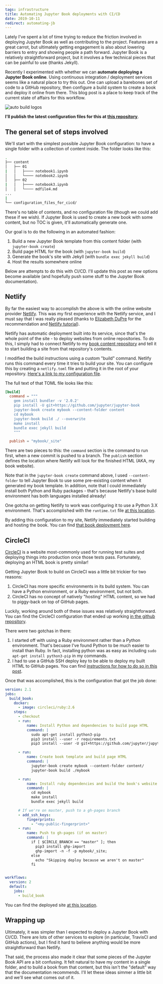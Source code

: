 ```yaml
---
tags: infrastructure
title: Automating Jupyter Book deployments with CI/CD
date: 2019-10-11
redirect: automating-jb
---
```



Lately I've spent a lot of time trying to reduce the friction involved
in deploying Jupyter Book as well as contributing to the project.
Features are a great carrot, but ultimately getting engagement is also
about lowering barriers to entry and showing people a path forward.
Jupyter Book is a relatively straightforward project, but it involves
a few technical pieces that can be painful to use (thanks Jekyll).

Recently I experimented with whether we can **automate deploying a Jupyter Book online**.
Using continuous integration / deployment services seems like a natural place
to try this out. One can upload a barebones set of code to a GitHub repository,
then configure a build system to create a book and deploy it online from there.
This blog post is a place to keep track of the current state of affairs for this workflow.

![auto build logos](/images/2019/jb-auto-build.png)

**I'll publish the latest configuration files for this at [this repository](https://github.com/choldgraf/jupyter-book-deploy-demo/)**.

## The general set of steps involved

We'll start with the simplest possible Jupyter Book configuration:
to have a single folder with a collection of content inside. The folder looks
like this:

```bash
.
├── content
│   ├── 01
|   │   ├──── notebook1.ipynb
│   │   └──── notebook2.ipynb
│   ├── 02
|   │   ├──── notebook3.ipynb
│   │   └──── mdfile4.md
...
|
└── configuration_files_for_cicd/
```

There's no table of contents, and no configuration file (though we could add
these if we wish). If Jupyter Book is used to create a new book with some
content, but no TOC is given, it'll automatically generate one.

Our goal is to do the following in an automated fashion:

1. Build a new Jupyter Book template from this content folder (with `jupyter-book create`)
2. Build page HTML for the book (with `jupyter-book build`)
3. Generate the book's site with Jekyll (with `bundle exec jekyll build`)
4. Host the results somewhere online

Below are attempts to do this with CI/CD. I'll update this post
as new options become available (and hopefully push some stuff to
the Jupyter Book documentation).

## Netlify

By far the easiest way to accomplish the above is with the online
website provider [Netlify](https://www.netlify.com). This was my
first experience with the Netlify service, and I must say that I was
really pleased (thanks to [Elizabeth DuPre](https://github.com/emdupre)
for the recommendation and [Netlify tutorial](https://jupyterbook.org/guide/publish/netlify.html)).

Netlify has automatic deployment built into its service, since that's
the whole point of the site - to deploy websites from online repositories.
To do this, I simply had to connect Netlify to my [book content repository](https://github.com/choldgraf/jupyter-book-deploy-demo/)
and tell it to start building a site from that repository's contents.

I modified the build instructions using a custom "build" command.
Netlify runs this command every time it tries to build your site.
You can configure this by creating a `netlify.toml` file and putting it
in the root of your repository. [Here's a link to my configuration file](https://github.com/choldgraf/jupyter-book-deploy-demo/blob/master/netlify.toml).

The full text of that TOML file looks like this:

```toml
[build]
  command = """
    gem install bundler -v '2.0.2'
    pip install -U git+https://github.com/jupyter/jupyter-book
    jupyter-book create mybook --content-folder content
    cd mybook
    jupyter-book build ./ --overwrite
    make install
    bundle exec jekyll build
    """

  publish = "mybook/_site"
```

There are two pieces to this: the `command` section is the command to
run first, when a new commit is pushed to a branch. The `publish` section
defines the location where Netlify will look for the finished HTML (AKA, my book website).

Note that in the `jupyter-book create` command above, I used `--content-folder` to
tell Jupyter Book to use some pre-existing content when it generated my book template.
In addition, note that I could immediately install both Python and Ruby packages - that's
because Netlify's base build environment has both languages installed already!

<!-- #region {"tags": ["popout"]} -->
One gotcha on getting Netlify to work was configuring it to use a Python 3.X environment.
That's accomplished with the `runtime.txt` file [at this location](https://github.com/choldgraf/jupyter-book-deploy-demo/blob/master/runtime.txt).
<!-- #endregion -->

By adding this configuration to my site, Netlify immediately started building
and hosting the book. You can find [that book deployment here](https://jupyter-book-deploy-demo.netlify.com).

## CircleCI

[CircleCI](https://circleci.com) is a website most-commonly used for running
test suites and deploying things into production once those tests pass.
Fortunately, deploying an HTML book is pretty similar!

Getting Jupyter Book to build on CircleCI was a little bit trickier for two
reasons:

1. CircleCI has more specific environments in its build system. You can have a Python
   environment, or a Ruby environment, but not both.
2. CircleCI has no concept of natively "hosting" HTML content, so we had to piggy-back
   on top of GitHub pages.

Luckily, working around both of these issues was relatively straightforward.
You can find the CircleCI configuration that ended up working [in the github repository](https://github.com/choldgraf/jupyter-book-deploy-demo/blob/master/.circleci/config.yml).

There were two gotchas in there:

1. I started off with using a Ruby environment rather than a Python environment.
   That's becuase I've found Python to be much easier to install than Ruby. In fact,
   installing python was as easy as including `sudo apt-get install python3-pip` in
   my commands.
2. I had to use a GitHub SSH deploy key to be able to deploy my built HTML to GitHub
   pages. You can find [instructions for how to do so in this post](https://predictablynoisy.com/circleci-mirror).

Once that was accomplished, this is the configuration that got the job done:

```yaml
version: 2.1
jobs:
  build_book:
    docker:
      - image: circleci/ruby:2.6
    steps:
      - checkout
      - run:
          name: Install Python and dependencies to build page HTML
          command: |
            sudo apt-get install python3-pip
            pip3 install --user -r requirements.txt
            pip3 install --user -U git+https://github.com/jupyter/jupyter-book.git

      - run:
          name: Create book template and build page HTML
          command: |
            jupyter-book create mybook --content-folder content/
            jupyter-book build ./mybook

      - run:
          name: Install ruby dependencies and build the book's website
          command: |
            cd mybook
            make install
            bundle exec jekyll build

      # If we're on master, push to a gh-pages branch
      - add_ssh_keys:
          fingerprints:
            - "<my-public-fingerprint>"
      - run:
          name: Push to gh-pages (if on master)
          command: |
            if [ $CIRCLE_BRANCH	== "master" ]; then
              pip3 install ghp-import
              ghp-import -n -f -p mybook/_site;
            else
              echo "Skipping deploy because we aren't on master"
            fi


workflows:
  version: 2
  default:
    jobs:
      - build_book
```

You can find the deployed site [at this location](https://github.com/choldgraf/jupyter-book-deploy-demo).

## Wrapping up

Ultimately, it was simpler than I expected to deploy a Jupyter Book with CI/CD.
There are lots of other services to explore (in particular, TravisCI and GitHub actions),
but I find it hard to believe anything would be more straightforward than Netlify.

That said, the process also made it clear that some pieces of the Jupyter Book API
are a bit confusing. It felt natural to have my content in a single folder, and to
build a book from that content, but this isn't the "default" way that the documentation
recommends. I'll let these ideas simmer a little bit and we'll see what comes out of it.
